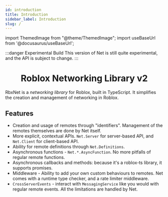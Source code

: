 ```yaml
---
id: introduction
title: Introduction
sidebar_label: Introduction
slug: /
---
```

import ThemedImage from "@theme/ThemedImage";
import useBaseUrl from '@docusaurus/useBaseUrl';

:::danger Experimental Build
This version of Net is still quite experimental, and the API is subject to change.
:::

<div align="center">
    <ThemedImage
        alt="Net Logo"
        sources={{
            light: useBaseUrl("img/net2.svg"),
            dark: useBaseUrl("img/net2-light.svg")
        }}
    />
</div>
<div align="center">
	<h1>Roblox Networking Library v2</h1>
    	<a href="https://www.npmjs.com/package/@rbxts/net">
	</a>
</div>

RbxNet is a _networking library_ for Roblox, built in TypeScript. It simplifies the creation and management of networking in Roblox.

## Features

- Creation and usage of remotes through "identifiers". Management of the remotes themselves are done by Net itself.
- More explicit, contextual APIs. `Net.Server` for server-based API, and `Net.Client` for client-based API.
- Ability for remote definitions through `Net.Definitions`.
- Asynchronous functions - `Net.*.AsyncFunction`. No more pitfalls of regular remote functions.
- Asynchronous callbacks and methods: because it's a roblox-ts library, it supports promises.
- Middleware - Ability to add your own custom behaviours to remotes. Net comes with a runtime type checker, and a rate limiter middleware.
- `CrossServerEvents` - interact with `MessagingService` like you would with regular remote events. All the limitations are handled by Net.

